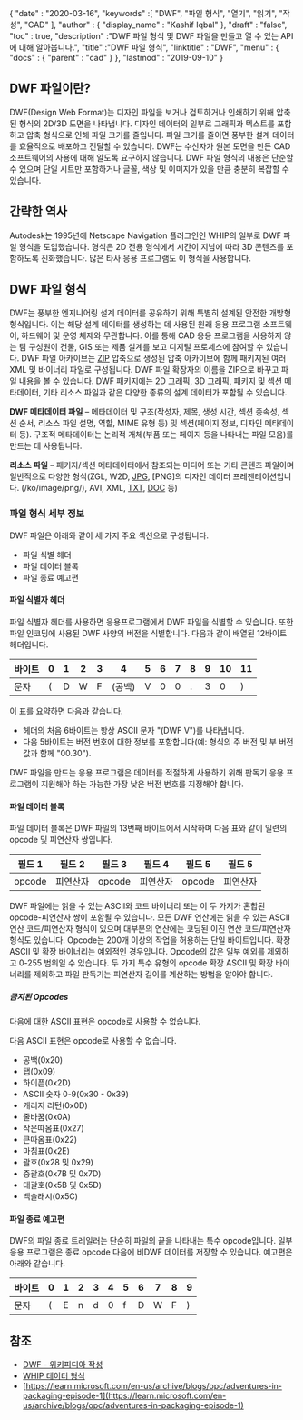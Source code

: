 {
  "date" : "2020-03-16",
  "keywords" :[ "DWF", "파일 형식", "열기", "읽기", "작성", "CAD" ],
  "author" : {
    "display_name" : "Kashif Iqbal"
},
  "draft" : "false",
  "toc" : true,
  "description" :"DWF 파일 형식 및 DWF 파일을 만들고 열 수 있는 API에 대해 알아봅니다.",
  "title" :"DWF 파일 형식",
  "linktitle" : "DWF",
  "menu" : {
    "docs" : {
      "parent" : "cad"
}
},
  "lastmod" : "2019-09-10"
}

## DWF 파일이란?

DWF(Design Web Format)는 디자인 파일을 보거나 검토하거나 인쇄하기 위해 압축된 형식의 2D/3D 도면을 나타냅니다. 디자인 데이터의 일부로 그래픽과 텍스트를 포함하고 압축 형식으로 인해 파일 크기를 줄입니다. 파일 크기를 줄이면 풍부한 설계 데이터를 효율적으로 배포하고 전달할 수 있습니다. DWF는 수신자가 원본 도면을 만든 CAD 소프트웨어의 사용에 대해 알도록 요구하지 않습니다. DWF 파일 형식의 내용은 단순할 수 있으며 단일 시트만 포함하거나 글꼴, 색상 및 이미지가 있을 만큼 충분히 복잡할 수 있습니다.

## 간략한 역사 ##

Autodesk는 1995년에 Netscape Navigation 플러그인인 WHIP의 일부로 DWF 파일 형식을 도입했습니다. 형식은 2D 전용 형식에서 시간이 지남에 따라 3D 콘텐츠를 포함하도록 진화했습니다. 많은 타사 응용 프로그램도 이 형식을 사용합니다.

## DWF 파일 형식 ##

DWF는 풍부한 엔지니어링 설계 데이터를 공유하기 위해 특별히 설계된 안전한 개방형 형식입니다. 이는 해당 설계 데이터를 생성하는 데 사용된 원래 응용 프로그램 소프트웨어, 하드웨어 및 운영 체제와 무관합니다. 이를 통해 CAD 응용 프로그램을 사용하지 않는 팀 구성원이 건물, GIS 또는 제품 설계를 보고 디지털 프로세스에 참여할 수 있습니다. DWF 파일 아카이브는 [ZIP](/ko/compression/zip/) 압축으로 생성된 압축 아카이브에 함께 패키지된 여러 XML 및 바이너리 파일로 구성됩니다. DWF 파일 확장자의 이름을 ZIP으로 바꾸고 파일 내용을 볼 수 있습니다. DWF 패키지에는 2D 그래픽, 3D 그래픽, 패키지 및 섹션 메타데이터, 기타 리소스 파일과 같은 다양한 종류의 설계 데이터가 포함될 수 있습니다.

**DWF 메타데이터 파일** – 메타데이터 및 구조(작성자, 제목, 생성 시간, 섹션 종속성, 섹션 순서, 리소스 파일 설명, 역할, MIME 유형 등) 및 섹션(페이지 정보, 디자인 메타데이터 등). 구조적 메타데이터는 논리적 개체(부품 또는 페이지 등을 나타내는 파일 모음)를 만드는 데 사용됩니다.

**리소스 파일** – 패키지/섹션 메타데이터에서 참조되는 미디어 또는 기타 콘텐츠 파일이며 일반적으로 다양한 형식(ZGL, W2D, [JPG](/ko/image/jpeg/), [PNG]의 디자인 데이터 프레젠테이션입니다. (/ko/image/png/), AVI, XML, [TXT](/ko/word-processing/txt/), [DOC](/ko/word-processing/doc/) 등)

### 파일 형식 세부 정보 ###

DWF 파일은 아래와 같이 세 가지 주요 섹션으로 구성됩니다.

* 파일 식별 헤더
* 파일 데이터 블록
* 파일 종료 예고편

#### 파일 식별자 헤더 ####

파일 식별자 헤더를 사용하면 응용프로그램에서 DWF 파일을 식별할 수 있습니다. 또한 파일 인코딩에 사용된 DWF 사양의 버전을 식별합니다. 다음과 같이 배열된 12바이트 헤더입니다.


|바이트|0|1|2|3|4|5|6|7|8|9|10|11
--- | --- |--- | --- |--- | --- |--- | --- |--- | --- |--- | --- |--- |
|문자|(|D|W|F|(공백)|V|0|0|.|3|0|)

이 표를 요약하면 다음과 같습니다.

* 헤더의 처음 6바이트는 항상 ASCII 문자 "(DWF V")를 나타냅니다.
* 다음 5바이트는 버전 번호에 대한 정보를 포함합니다(예: 형식의 주 버전 및 부 버전 값과 함께 "00.30").

DWF 파일을 만드는 응용 프로그램은 데이터를 적절하게 사용하기 위해 판독기 응용 프로그램이 지원해야 하는 가능한 가장 낮은 버전 번호를 지정해야 합니다.

#### 파일 데이터 블록 ####

파일 데이터 블록은 DWF 파일의 13번째 바이트에서 시작하며 다음 표와 같이 일련의 opcode 및 피연산자 쌍입니다.

|필드 1|필드 2|필드 3|필드 4|필드 5|필드 5
--- | --- |--- | --- |--- | --- |
|opcode|피연산자|opcode|피연산자|opcode|피연산자

DWF 파일에는 읽을 수 있는 ASCII와 코드 바이너리 또는 이 두 가지가 혼합된 opcode-피연산자 쌍이 포함될 수 있습니다. 모든 DWF 연산에는 읽을 수 있는 ASCII 연산 코드/피연산자 형식이 있으며 대부분의 연산에는 코딩된 이진 연산 코드/피연산자 형식도 있습니다. Opcode는 200개 이상의 작업을 허용하는 단일 바이트입니다. 확장 ASCII 및 확장 바이너리는 예외적인 경우입니다. Opcode의 값은 일부 예외를 제외하고 0-255 범위일 수 있습니다. 두 가지 특수 유형의 opcode 확장 ASCII 및 확장 바이너리를 제외하고 파일 판독기는 피연산자 길이를 계산하는 방법을 알아야 합니다.

##### 금지된 Opcodes #####

다음에 대한 ASCII 표현은 opcode로 사용할 수 없습니다.

다음 ASCII 표현은 opcode로 사용할 수 없습니다.

* 공백(0x20)
* 탭(0x09)
* 하이픈(0x2D)
* ASCII 숫자 0-9(0x30 - 0x39)
* 캐리지 리턴(0x0D)
* 줄바꿈(0x0A)
* 작은따옴표(0x27)
* 큰따옴표(0x22)
* 마침표(0x2E)
* 괄호(0x28 및 0x29)
* 중괄호(0x7B 및 0x7D)
* 대괄호(0x5B 및 0x5D)
* 백슬래시(0x5C)

#### 파일 종료 예고편 ####

DWF의 파일 종료 트레일러는 단순히 파일의 끝을 나타내는 특수 opcode입니다. 일부 응용 프로그램은 종료 opcode 다음에 비DWF 데이터를 저장할 수 있습니다. 예고편은 아래와 같습니다.


|바이트|0|1|2|3|4|5|6|7|8|9
---|---|---|---|---|---|---|---|---|---|---|
|문자|(|E|n|d|0|f|D|W|F|)

## 참조 ##

* [DWF - 위키피디아 작성](https://en.wikipedia.org/wiki/Design_Web_Format)
* [WHIP 데이터 형식](http://paulbourke.net/dataformats/whip/)
* [https://learn.microsoft.com/en-us/archive/blogs/opc/adventures-in-packaging-episode-1](https://learn.microsoft.com/en-us/archive/blogs/opc/adventures-in-packaging-episode-1)

